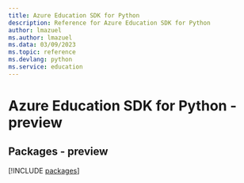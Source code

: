 ```yaml
---
title: Azure Education SDK for Python
description: Reference for Azure Education SDK for Python
author: lmazuel
ms.author: lmazuel
ms.data: 03/09/2023
ms.topic: reference
ms.devlang: python
ms.service: education
---
```

# Azure Education SDK for Python - preview
## Packages - preview
[!INCLUDE [packages](education-index.md)]